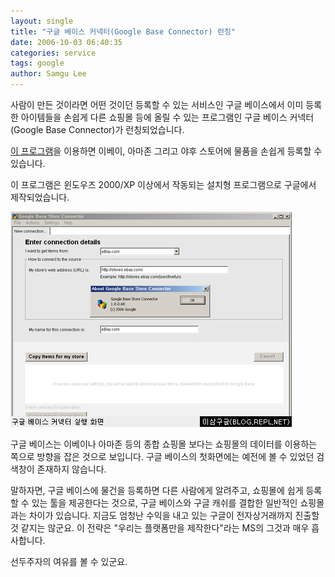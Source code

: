 ```yaml
---
layout: single
title: "구글 베이스 커넥터(Google Base Connector) 런칭"
date: 2006-10-03 06:40:35
categories: service
tags: google
author: Samgu Lee
---
```


사람이 만든 것이라면 어떤 것이던 등록할 수 있는 서비스인 구글 베이스에서 이미 등록한 아이템들을 손쉽게 다른 쇼핑몰 등에 올릴 수 있는 프로그램인 구글 베이스 커넥터(Google Base Connector)가 런칭되었습니다.

[이 프로그램](http://base.google.com/base/storeconnector/)을 이용하면 이베이, 아마존 그리고 야후 스토어에 물품을 손쉽게 등록할 수 있습니다.

이 프로그램은 윈도우즈 2000/XP 이상에서 작동되는 설치형 프로그램으로 구글에서 제작되었습니다.

![구글 베이스 커넥터 실행화면](/assets/google_base_connector.jpg)

구글 베이스는 이베이나 아마존 등의 종합 쇼핑몰 보다는 쇼핑몰의 데이터를 이용하는 쪽으로 방향을 잡은 것으로 보입니다. 구글 베이스의 첫화면에는 예전에 볼 수 있었던 검색창이 존재하지 않습니다.

말하자면, 구글 베이스에 물건을 등록하면 다른 사람에게 알려주고, 쇼핑몰에 쉽게 등록할 수 있는 툴을 제공한다는 것으로, 구글 베이스와 구글 캐쉬를 결합한 일반적인 쇼핑몰과는 차이가 있습니다. 지금도 엄청난 수익을 내고 있는 구글이 전자상거래까지 진출할 것 같지는 않군요. 이 전략은 "우리는 플랫폼만을 제작한다"라는 MS의 그것과 매우 흡사합니다.

선두주자의 여유를 볼 수 있군요.
